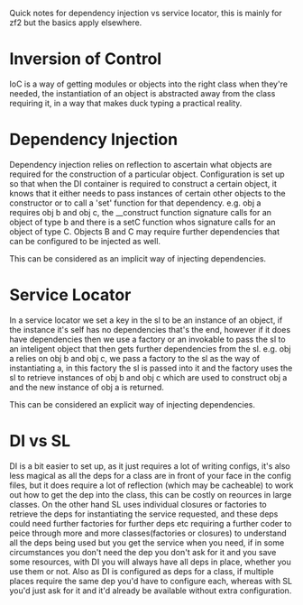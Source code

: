 Quick notes for dependency injection vs service locator, this is mainly for zf2 but the basics apply elsewhere.

Inversion of Control
===
IoC is a way of getting modules or objects into the right class when they're needed, the instantiation of an object is abstracted away from the class requiring it, in a way that makes duck typing a practical reality.

Dependency Injection
===
Dependency injection relies on reflection to ascertain what objects are required for the construction of a particular object. Configuration is set up so that when the DI container is required to construct a certain object, it knows that it either needs to pass instances of certain other objects to the constructor or to call a 'set' function for that dependency. e.g. obj a requires obj b and obj c, the __construct function signature calls for an object of type b and there is a setC function whos signature calls for an object of type C.
Objects B and C may require further dependencies that can be configured to be injected as well.

This can be considered as an implicit way of injecting dependencies.

Service Locator
===
In a service locator we set a key in the sl to be an instance of an object, if the instance it's self has no dependencies that's the end, however if it does have dependencies then we use a factory or an invokable to pass the sl to an inteligent object that then gets further dependencies from the sl. e.g. obj a relies on obj b and obj c, we pass a factory to the sl as the way of instantiating a, in this factory the sl is passed into it and the factory uses the sl to retrieve instances of obj b and obj c which are used to construct obj a and the new instance of obj a is returned.

This can be considered an explicit way of injecting dependencies.

DI vs SL
===

DI is a bit easier to set up, as it just requires a lot of writing configs, it's also less magical as all the deps for a class are in front of your face in the config files, but it does require a lot of reflection (which may be cacheable) to work out how to get the dep into the class, this can be costly on reources in large classes. 
On the other hand SL uses individual closures or factories to retrieve the deps for instantiating the service requested, and these deps could need further factories for further deps etc requiring a further coder to peice through more and more classes(factories or closures) to understand all the deps being used but you get the service when you need, if in some circumstances you don't need the dep you don't ask for it and you save some resources, with DI you will always have all deps in place, whether you use them or not. 
Also as DI is configured as deps for a class, if multiple places require the same dep you'd have to configure each, whereas with SL you'd just ask for it and it'd already be available without extra configuration.

